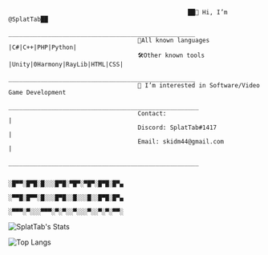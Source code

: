                                                       ██👋 Hi, I’m @SplatTab██
                                        ____________________________________________________
                                        📝All known languages |C#|C++|PHP|Python|           
                                        🛠️Other known tools |Unity|0Harmony|RayLib|HTML|CSS|
                                        ____________________________________________________
                                        👀 I’m interested in Software/Video Game Development
                                        _____________________________________________________
                                        Contact:                                            |
                                        Discord: SplatTab#1417                              |
                                        Email: skidm44@gmail.com                            |
                                        _____________________________________________________                        
                                                                                             
                                                    ░█▀▀░█▀█░█░░░█▀█░▀█▀░▀█▀░█▀█░█▀▄
                                                    ░▀▀█░█▀▀░█░░░█▀█░░█░░░█░░█▀█░█▀▄
                                                    ░▀▀▀░▀░░░▀▀▀░▀░▀░░▀░░░▀░░▀░▀░▀▀░
 
 ![SplatTab's Stats](https://github-readme-stats.vercel.app/api?username=splattab&show_icons=true&theme=dark)
 
 ![Top Langs](https://github-readme-stats.vercel.app/api/top-langs/?username=splattab&theme=dark&layout=compact)
